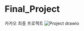 # Final_Project
카카오 최종 프로젝트
![Project drawio](https://github.com/OhSuYeong/Final_Project/assets/101083171/0051bd1f-2a76-433e-b889-4c568b2c449a)
